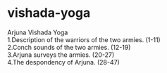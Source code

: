 # vishada-yoga

Arjuna Vishada Yoga\
1.Description of the warriors of the two armies. (1-11)\
2.Conch sounds of the two armies. (12-19)\
3.Arjuna surveys the armies. (20-27)\
4.The despondency of Arjuna. (28-47)



